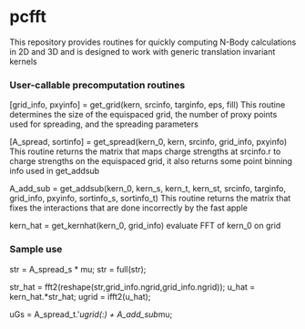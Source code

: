 # pcfft
This repository provides routines for quickly computing N-Body calculations in 2D and 3D and is designed to work with generic translation invariant kernels



### User-callable precomputation routines
[grid_info, pxyinfo] = get_grid(kern, srcinfo, targinfo, eps, fill)
This routine determines the size of the equispaced grid, the number of proxy points used for spreading, and the spreading parameters

[A_spread, sortinfo] = get_spread(kern_0, kern, srcinfo, grid_info, pxyinfo)
This routine returns the matrix that maps charge strengths at srcinfo.r to charge strengths on the equispaced grid, it also returns some point binning info used in get_addsub

A_add_sub = get_addsub(kern_0, kern_s, kern_t, kern_st, srcinfo, targinfo, grid_info, pxyinfo, sortinfo_s, sortinfo_t)
This routine returns the matrix that fixes the interactions that are done incorrectly by the fast apple

kern_hat = get_kernhat(kern_0, grid_info)
evaluate FFT of kern_0 on grid


### Sample use




str = A_spread_s * mu;
str = full(str);

str_hat = fft2(reshape(str,grid_info.ngrid,grid_info.ngrid));
u_hat = kern_hat.*str_hat;
ugrid = ifft2(u_hat);
    
uGs = A_spread_t.'*ugrid(:) + A_add_sub*mu;







